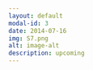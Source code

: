 ```yaml
---
layout: default
modal-id: 3
date: 2014-07-16
img: S7.png
alt: image-alt
description: upcoming
---
```

